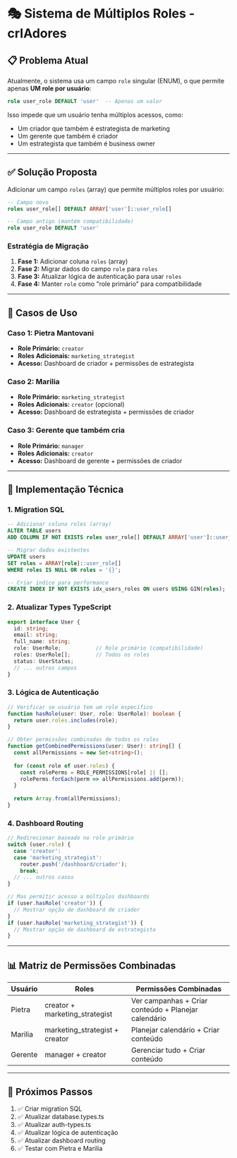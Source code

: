 # 🎭 Sistema de Múltiplos Roles - crIAdores

## 📋 Problema Atual

Atualmente, o sistema usa um campo `role` singular (ENUM), o que permite apenas **UM role por usuário**:

```sql
role user_role DEFAULT 'user'  -- Apenas um valor
```

Isso impede que um usuário tenha múltiplos acessos, como:
- Um criador que também é estrategista de marketing
- Um gerente que também é criador
- Um estrategista que também é business owner

---

## ✅ Solução Proposta

Adicionar um campo `roles` (array) que permite múltiplos roles por usuário:

```sql
-- Campo novo
roles user_role[] DEFAULT ARRAY['user']::user_role[]

-- Campo antigo (mantém compatibilidade)
role user_role DEFAULT 'user'
```

### Estratégia de Migração

1. **Fase 1:** Adicionar coluna `roles` (array)
2. **Fase 2:** Migrar dados do campo `role` para `roles`
3. **Fase 3:** Atualizar lógica de autenticação para usar `roles`
4. **Fase 4:** Manter `role` como "role primário" para compatibilidade

---

## 🎯 Casos de Uso

### Caso 1: Pietra Mantovani
- **Role Primário:** `creator`
- **Roles Adicionais:** `marketing_strategist`
- **Acesso:** Dashboard de criador + permissões de estrategista

### Caso 2: Marilia
- **Role Primário:** `marketing_strategist`
- **Roles Adicionais:** `creator` (opcional)
- **Acesso:** Dashboard de estrategista + permissões de criador

### Caso 3: Gerente que também cria
- **Role Primário:** `manager`
- **Roles Adicionais:** `creator`
- **Acesso:** Dashboard de gerente + permissões de criador

---

## 🔧 Implementação Técnica

### 1. Migration SQL

```sql
-- Adicionar coluna roles (array)
ALTER TABLE users 
ADD COLUMN IF NOT EXISTS roles user_role[] DEFAULT ARRAY['user']::user_role[];

-- Migrar dados existentes
UPDATE users 
SET roles = ARRAY[role]::user_role[] 
WHERE roles IS NULL OR roles = '{}';

-- Criar índice para performance
CREATE INDEX IF NOT EXISTS idx_users_roles ON users USING GIN(roles);
```

### 2. Atualizar Types TypeScript

```typescript
export interface User {
  id: string;
  email: string;
  full_name: string;
  role: UserRole;           // Role primário (compatibilidade)
  roles: UserRole[];        // Todos os roles
  status: UserStatus;
  // ... outros campos
}
```

### 3. Lógica de Autenticação

```typescript
// Verificar se usuário tem um role específico
function hasRole(user: User, role: UserRole): boolean {
  return user.roles.includes(role);
}

// Obter permissões combinadas de todos os roles
function getCombinedPermissions(user: User): string[] {
  const allPermissions = new Set<string>();
  
  for (const role of user.roles) {
    const rolePerms = ROLE_PERMISSIONS[role] || [];
    rolePerms.forEach(perm => allPermissions.add(perm));
  }
  
  return Array.from(allPermissions);
}
```

### 4. Dashboard Routing

```typescript
// Redirecionar baseado no role primário
switch (user.role) {
  case 'creator':
  case 'marketing_strategist':
    router.push('/dashboard/criador');
    break;
  // ... outros casos
}

// Mas permitir acesso a múltiplos dashboards
if (user.hasRole('creator')) {
  // Mostrar opção de dashboard de criador
}
if (user.hasRole('marketing_strategist')) {
  // Mostrar opção de dashboard de estrategista
}
```

---

## 📊 Matriz de Permissões Combinadas

| Usuário | Roles | Permissões Combinadas |
|---------|-------|----------------------|
| Pietra | creator + marketing_strategist | Ver campanhas + Criar conteúdo + Planejar calendário |
| Marilia | marketing_strategist + creator | Planejar calendário + Criar conteúdo |
| Gerente | manager + creator | Gerenciar tudo + Criar conteúdo |

---

## 🚀 Próximos Passos

1. ✅ Criar migration SQL
2. ✅ Atualizar database.types.ts
3. ✅ Atualizar auth-types.ts
4. ✅ Atualizar lógica de autenticação
5. ✅ Atualizar dashboard routing
6. ✅ Testar com Pietra e Marilia

